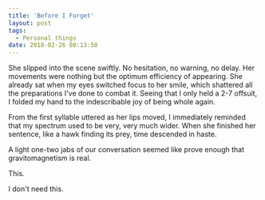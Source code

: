 ```yaml
---
title: 'Before I Forget'
layout: post
tags:
  - Personal things
date: 2018-02-26 00:13:50
---
```

She slipped into the scene swiftly. No hesitation, no warning, no delay. Her movements were nothing but the optimum efficiency of appearing. She already sat when my eyes switched focus to her smile, which shattered all the preparations I've done to combat it. Seeing that I only held a 2-7 offsuit, I folded my hand to the indescribable joy of being whole again.

<!-- more -->
From the first syllable uttered as her lips moved, I immediately reminded that my spectrum used to be very, very much wider. When she finished her sentence, like a hawk finding its prey, time descended in haste.

A light one-two jabs of our conversation seemed like prove enough that gravitomagnetism is real.

This.

I don't need this.
